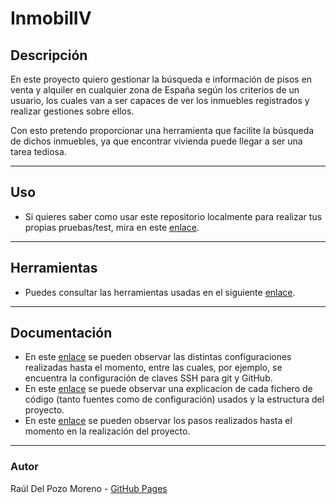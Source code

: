 # InmobilIV

## Descripción

En este proyecto quiero gestionar la búsqueda e información de pisos en venta y alquiler en cualquier zona de España según los criterios de un usuario, los cuales van a ser capaces de ver los inmuebles registrados y realizar gestiones sobre ellos.

Con esto pretendo proporcionar una herramienta que facilite la búsqueda de dichos inmuebles, ya que encontrar vivienda puede llegar a ser una tarea tediosa.

---
## Uso

- Si quieres saber como usar este repositorio localmente para realizar tus propias pruebas/test, mira en este [enlace](docs/instalacion.md).

---
## Herramientas

- Puedes consultar las herramientas usadas en el siguiente [enlace](docs/tools.md).

---
## Documentación

- En este [enlace](docs/config.md) se pueden observar las distintas configuraciones realizadas hasta el momento, entre las cuales, por ejemplo, se encuentra la configuración de claves SSH para git y GitHub.
- En este [enlace](docs/codigo.md) se puede observar una explicacion de cada fichero de código (tanto fuentes como de configuración) usados y la estructura del proyecto.
- En este [enlace](docs/rubricas.md) se pueden observar los pasos realizados hasta el momento en la realización del proyecto. 

---
### Autor

Raúl Del Pozo Moreno - [GitHub Pages](https://rauldpm.github.io/InmobilIV/)